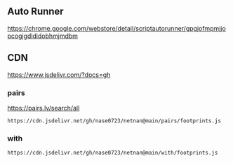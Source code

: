 ## Auto Runner
https://chrome.google.com/webstore/detail/scriptautorunner/gpgjofmpmjjopcogjgdldidobhmjmdbm

## CDN
https://www.jsdelivr.com/?docs=gh

### pairs
<a href="https://pairs.lv/search/all" target="_blank">https://pairs.lv/search/all</a>	
```
https://cdn.jsdelivr.net/gh/nase0723/netnan@main/pairs/footprints.js
```

### with
```
https://cdn.jsdelivr.net/gh/nase0723/netnan@main/with/footprints.js
```
